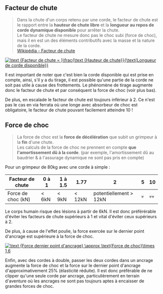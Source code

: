 ## Facteur de chute
  
  > Dans la chute d'un corps retenu par une corde, le facteur de chute est le rapport entre la **hauteur de chute libre** et la **longueur au repos de corde dynamique disponible** pour arrêter la chute.  
  > Le facteur de chute ne mesure donc pas le choc subi (force de choc), mais il en est un des éléments contributifs avec la masse et la nature de la corde.  
  > [Wikipédia - Facteur de chute](https://fr.wikipedia.org/wiki/Facteur_chute)

  <a href="https://www.codecogs.com/eqnedit.php?latex=\text&space;{Facteur&space;de&space;chute&space;=&space;}\frac{\text&space;{Hauteur&space;de&space;chute}}{\text{Longueur&space;de&space;corde&space;disponible}}" target="_blank"><img src="https://latex.codecogs.com/gif.latex?\text&space;{Facteur&space;de&space;chute&space;=&space;}\frac{\text&space;{Hauteur&space;de&space;chute}}{\text{Longueur&space;de&space;corde&space;disponible}}" title="\text {Facteur de chute = }\frac{\text {Hauteur de chute}}{\text{Longueur de corde disponible}}" /></a>

Il est important de noter que c'est bien la corde disponible qui est prise en compte, ainsi, s'il y a du tirage, il est possible qu'une partie de la corde ne soit pas utile à cause des frottements. Le phénomène de tirage augmente donc le facteur de chute et par conséquent la force de choc (voir plus bas).

De plus, en escalade le facteur de chute est toujours inférieur à 2. Ce n'est pas le cas en via ferrata où une longe avec absorbeur de choc est obligatoire, le facteur de chute pouvant facilement atteindre 10 !

## Force de choc

> La force de choc est la **force de décélération** que subit un grimpeur à la **fin** d'une chute.  
> Les calculs de la force de choc ne prennent en compte **que l'amortissement dû à la corde**. (par exemple, l'amortissement dû au baudrier & à l'assurage dynamique ne sont pas pris en compte)

Pour un grimpeur de 80kg avec une corde à simple :

| Facteur de chute                          |  0 à 1  |  1 à 1.5  | 1.77 | 2   | 5    | 10   |
|-------------------------------------------|-------|-------|-------|-----|------|-----|
| Force de choc (kN)                        | < 6kN | < 9kN | < 12kN | potentiellement > 12kN |  :skull:  | :skull::skull: |

Le corps humain risque des lésions à partir de 6kN. Il est donc préférérable d'éviter les facteurs de chute supérieurs à 1 et vital d'éviter ceux supérieurs à 2.

De plus, à cause de l'effet poulie, la force exercée sur le dernier point d'ancrage est supérieure à la force de choc.

<a href="https://www.codecogs.com/eqnedit.php?latex=\text&space;{Force&space;dernier&space;point&space;d'ancrage}&space;\approx&space;\text{Force&space;de&space;choc}\times&space;1,6" target="_blank"><img src="https://latex.codecogs.com/gif.latex?\text&space;{Force&space;dernier&space;point&space;d'ancrage}&space;\approx&space;\text{Force&space;de&space;choc}\times&space;1,6" title="\text {Force dernier point d'ancrage} \approx \text{Force de choc}\times 1,6" /></a>

Enfin, avec des cordes à double, passer les deux cordes dans un ancrage augmente la force de choc et la force sur le dernier point d'ancrage d'approximativement 25% (élasticité réduite). Il est donc préférable de ne clipper qu'une seule corde par ancrage, particulièrement en terrain d'aventure où les ancrages ne sont pas toujours aptes à encaisser de grandes forces de choc.
